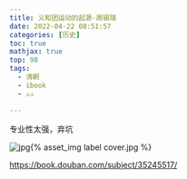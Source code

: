 ```yaml
---
title: 义和团运动的起源-周锡瑞
date: 2022-04-22 08:51:57
categories: [历史]
toc: true
mathjax: true
top: 98
tags:
  - 清朝
  - ibook
  - ✰✰

---
```




专业性太强，弃坑

 ![jpg](https://img1.doubanio.com/view/subject/l/public/s34026678.jpg){% asset_img label cover.jpg %}

https://book.douban.com/subject/35245517/
 <!-- more -->
